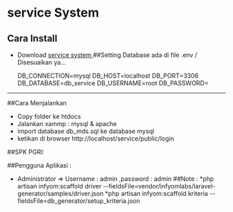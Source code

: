 
# service System

## Cara Install
* Download [service system ](https://github.com/hendra47/service/archive/master.zip) 
##Setting Database ada di file .env  / Disesuaikan ya...

	DB_CONNECTION=mysql
	DB_HOST=localhost
	DB_PORT=3306
	DB_DATABASE=db_service
	DB_USERNAME=root
	DB_PASSWORD=

-----
<a name="feature2"></a>
##Cara Menjalankan 
* Copy folder ke htdocs
* Jalankan xammp : mysql & apache
* import database db_mds.sql ke database mysql
* ketikan di browser  http://localhost/service/public/login

##SPK PGRI:


##Pengguna Aplikasi :
* Administrator  => Username : admin ,password : admin 
##Note :
*php artisan infyom:scaffold driver --fieldsFile=vendor/infyomlabs/laravel-generator/samples/driver.json
*php artisan infyom:scaffold kriteria --fieldsFile=db_generator/setup_kriteria.json



